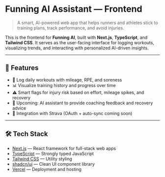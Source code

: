 # Funning AI Assistant — Frontend

> A smart, AI-powered web app that helps runners and athletes stick to training plans, track performance, and avoid injuries.

This is the frontend for **Funning AI**, built with **Next.js**, **TypeScript**, and **Tailwind CSS**. It serves as the user-facing interface for logging workouts, visualizing trends, and interacting with personalized AI-driven insights.

---

## 🚀 Features

- 📝 Log daily workouts with mileage, RPE, and soreness
- 📊 Visualize training history and progress over time
- ⚠️ Smart flags for injury risk based on effort, mileage spikes, and recovery
- 🧠 Upcoming: AI assistant to provide coaching feedback and recovery advice
- 🔗 Integration with Strava (OAuth + auto-sync coming soon)

---

## 🛠️ Tech Stack

- [Next.js](https://nextjs.org/) — React framework for full-stack web apps
- [TypeScript](https://www.typescriptlang.org/) — Strongly typed JavaScript
- [Tailwind CSS](https://tailwindcss.com/) — Utility styling
- [shadcn/ui](https://ui.shadcn.com/) — Clean UI component library
- [Vercel](https://vercel.com/) — Deployment and hosting

